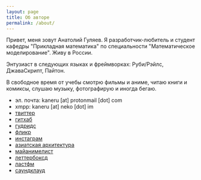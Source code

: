 ```yaml
---
layout: page
title: Об авторе
permalink: /about/
---
```


Привет, меня зовут Анатолий Гуляев. Я разработчик-любитель и студент кафедры "Прикладная математика" по специальности "Математическое моделирование". Живу в России.

Энтузиаст в следующих языках и фреймворках: Руби/Рэйлс, ДжаваСкрипт, Пайтон.

В свободное время от учебы смотрю фильмы и аниме, читаю книги и комиксы, слушаю музыку, фотографирую и иногда бегаю.

- эл. почта: kaneru [at] protonmail [dot] com
- xmpp: kaneru [at] neko [dot] im
- [твиттер](https://twitter.com/kaneru__)
- [гитхаб](https://github.com/kaneru)
- [гудридс](https://www.goodreads.com/kaneru)
- [фликр](https://www.flickr.com/photos/kaneru)
- [инстаграм](https://www.instagram.com/kaneru_)
- [азиатская архитектура](https://vk.com/asian_architecture)
- [майанимелист](https://myanimelist.net/animelist/kaneru_)
- [леттербоксд](https://letterboxd.com/kaneru/)
- [ластфм](https://www.last.fm/user/kaneru_)
- [саундклауд](https://soundcloud.com/kaneru)
